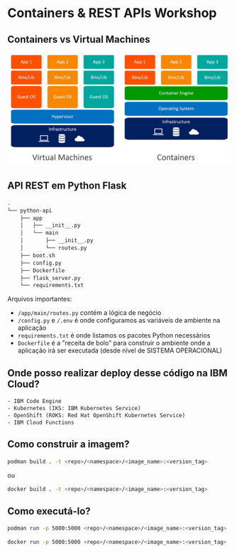 # Containers & REST APIs Workshop

## Containers vs Virtual Machines

![contvsvms](./docs/images/containers-vs-virtual-machines.jpg)

## API REST em Python Flask


```bash
.
└── python-api
    ├── app
    │   ├── __init__.py
    │   └── main
    │       ├── __init__.py
    │       └── routes.py
    ├── boot.sh
    ├── config.py
    ├── Dockerfile
    ├── flask_server.py
    └── requirements.txt
```

Arquivos importantes:

- `/app/main/routes.py` contém a lógica de negócio
- `/config.py` e `/.env` é onde configuramos as variáveis de ambiente na aplicação
- `requirements.txt` é onde listamos os pacotes Python necessários
- `Dockerfile` é a "receita de bolo" para construir o ambiente onde a aplicação irá ser executada (desde nível de SISTEMA OPERACIONAL)

## Onde posso realizar deploy desse código na IBM Cloud?

    - IBM Code Engine
    - Kubernetes (IKS: IBM Kubernetes Service)
    - OpenShift (ROKS: Red Hat OpenShift Kubernetes Service)
    - IBM Cloud Functions

## Como construir a imagem?

```bash
podman build . -t <repo>/<namespace>/<image_name>:<version_tag>
```

ou 

```bash
docker build . -t <repo>/<namespace>/<image_name>:<version_tag>
```

## Como executá-lo?

```bash
podman run -p 5000:5000 <repo>/<namespace>/<image_name>:<version_tag>
```

```bash
docker run -p 5000:5000 <repo>/<namespace>/<image_name>:<version_tag>
```

